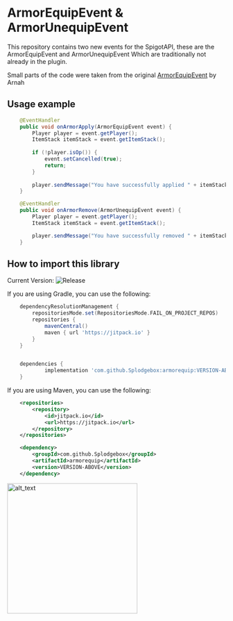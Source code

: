 # ArmorEquipEvent & ArmorUnequipEvent

This repository contains two new events for the SpigotAPI, these are the ArmorEquipEvent and ArmorUnequipEvent
Which are traditionally not already in the plugin.

Small parts of the code were taken from the original [ArmorEquipEvent](https://github.com/Arnuh/ArmorEquipEvent) by Arnah

## Usage example
```java
    @EventHandler
    public void onArmorApply(ArmorEquipEvent event) {
        Player player = event.getPlayer();
        ItemStack itemStack = event.getItemStack();
        
        if (!player.isOp()) {
            event.setCancelled(true);
            return;
        }
        
        player.sendMessage("You have successfully applied " + itemStack.getType());
    }

    @EventHandler
    public void onArmorRemove(ArmorUnequipEvent event) {
        Player player = event.getPlayer();
        ItemStack itemStack = event.getItemStack();

        player.sendMessage("You have successfully removed " + itemStack.getType());
    }
```

## How to import this library

Current Version:
![Release](https://jitpack.io/v/Splodgebox/armorequip.svg)

If you are using Gradle, you can use the following:
```groovy
	dependencyResolutionManagement {
		repositoriesMode.set(RepositoriesMode.FAIL_ON_PROJECT_REPOS)
		repositories {
			mavenCentral()
			maven { url 'https://jitpack.io' }
		}
	}


	dependencies {
	        implementation 'com.github.Splodgebox:armorequip:VERSION-ABOVE'
	}
```

If you are using Maven, you can use the following:
```xml
	<repositories>
		<repository>
		    <id>jitpack.io</id>
		    <url>https://jitpack.io</url>
		</repository>
	</repositories>

	<dependency>
	    <groupId>com.github.Splodgebox</groupId>
	    <artifactId>armorequip</artifactId>
	    <version>VERSION-ABOVE</version>
	</dependency>
```

[<img alt="alt_text" height="300" src="https://i.imgur.com/q8RbwQP.png" />](https://gamersupps.gg/splodgebox)
